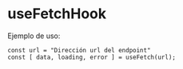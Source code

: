 # useFetchHook

Ejemplo de uso:
```
const url = "Dirección url del endpoint"
const [ data, loading, error ] = useFetch(url);
```